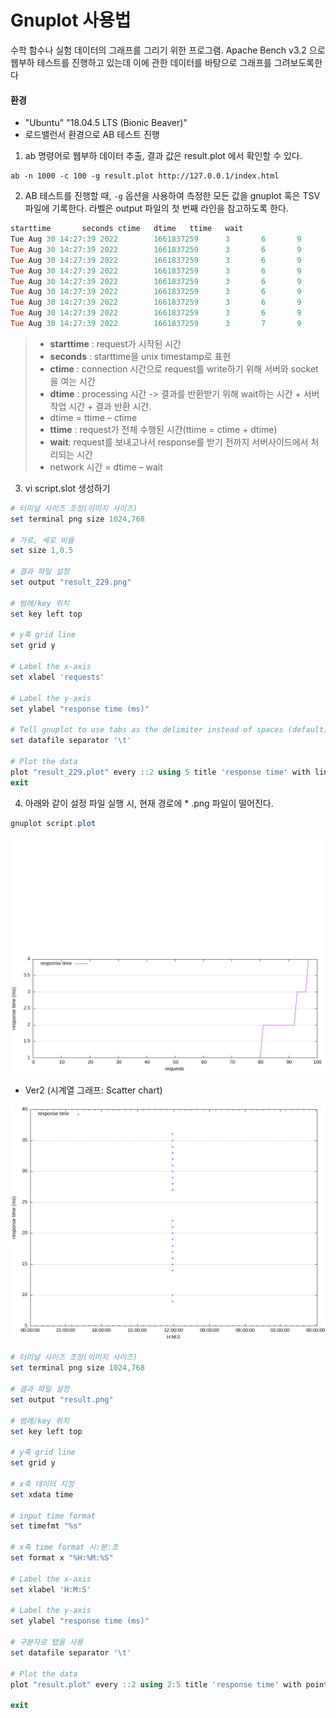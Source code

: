 # Gnuplot 사용법

수학 함수나 실험 데이터의 그래프를 그리기 위한 프로그램. Apache Bench v3.2 으로 웹부하 테스트를 진행하고 있는데 이에 관한 데이터를 바탕으로 그래프를 그려보도록한다



#### 환경

- "Ubuntu" "18.04.5 LTS (Bionic Beaver)"
- 로드밸런서 환경으로 AB 테스트 진행





1. ab 명령어로 웹부하 데이터 추출, 결과 값은 result.plot 에서 확인할 수  있다.

```
ab -n 1000 -c 100 -g result.plot http://127.0.0.1/index.html
```



2. AB 테스트를 진행할 때,  `-g` 옵션을 사용하여 측정한 모든 값을 gnuplot 혹은 TSV 파일에 기록한다. 라벨은 output 파일의 첫 번째 라인을 참고하도록 한다.

```powershell
starttime       seconds ctime   dtime   ttime   wait
Tue Aug 30 14:27:39 2022        1661837259      3       6       9       6
Tue Aug 30 14:27:39 2022        1661837259      3       6       9       6
Tue Aug 30 14:27:39 2022        1661837259      3       6       9       6
Tue Aug 30 14:27:39 2022        1661837259      3       6       9       6
Tue Aug 30 14:27:39 2022        1661837259      3       6       9       6
Tue Aug 30 14:27:39 2022        1661837259      3       6       9       6
Tue Aug 30 14:27:39 2022        1661837259      3       6       9       6
Tue Aug 30 14:27:39 2022        1661837259      3       6       9       6
Tue Aug 30 14:27:39 2022        1661837259      3       7       9       7

```



>- **starttime** : request가 시작된 시간
>- **seconds** : starttime을 unix timestamp로 표현
>- **ctime** : connection 시간으로 request를 write하기 위해 서버와 socket을 여는 시간
>- **dtime** :  processing 시간 -> 결과를 반환받기 위해 wait하는 시간 + 서버 작업 시간 + 결과 반환 시간.
>  - dtime = ttime – ctime
>- **ttime** : request가 전체 수행된 시간(ttime = ctime + dtime)
>- **wait**: request를 보내고나서 response를 받기 전까지 서버사이드에서 처리되는 시간
>  - network 시간 = dtime – wait





3. vi script.slot 생성하기

```powershell
# 터미널 사이즈 조정(이미지 사이즈)
set terminal png size 1024,768

# 가로, 세로 비율
set size 1,0.5

# 결과 파일 설정
set output "result_229.png"

# 범례/key 위치
set key left top

# y축 grid line
set grid y

# Label the x-axis
set xlabel 'requests'

# Label the y-axis
set ylabel "response time (ms)"

# Tell gnuplot to use tabs as the delimiter instead of spaces (default)
set datafile separator '\t'

# Plot the data
plot "result_229.plot" every ::2 using 5 title 'response time' with lines
exit

```



4. 아래와 같이 설정 파일 실행 시, 현재 경로에 * .png 파일이 떨어진다.

```powershell
gnuplot script.plot
```



![img](https://github.com/jinsirie/Tools/blob/7274e03c371666e98e0a1d36daac5a3fafd35854/img%20env/result.png)







* Ver2 (시계열 그래프: Scatter chart)

![result_ver2](https://github.com/jinsirie/Tools/blob/7274e03c371666e98e0a1d36daac5a3fafd35854/img%20env/result_ver2.png)

```powershell
# 터미널 사이즈 조정(이미지 사이즈)
set terminal png size 1024,768

# 결과 파일 설정
set output "result.png"

# 범례/key 위치
set key left top

# y축 grid line
set grid y

# x축 데이터 지정
set xdata time

# input time format
set timefmt "%s"

# x축 time format 시:분:초
set format x "%H:%M:%S"

# Label the x-axis
set xlabel 'H:M:S'

# Label the y-axis
set ylabel "response time (ms)"

# 구분자로 탭을 사용
set datafile separator '\t'

# Plot the data
plot "result.plot" every ::2 using 2:5 title 'response time' with points

exit
```

